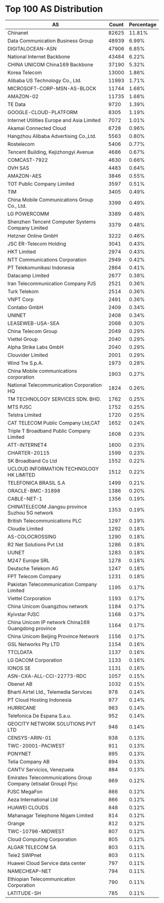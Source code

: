 # Top 100 AS Distribution
| AS | Count | Percentage |
|----|----|----|
| Chinanet | 82625 | 11.81% |
| Data Communication Business Group | 48939 | 6.99% |
| DIGITALOCEAN-ASN | 47906 | 6.85% |
| National Internet Backbone | 43484 | 6.22% |
| CHINA UNICOM China169 Backbone | 37190 | 5.32% |
| Korea Telecom | 13000 | 1.86% |
| Alibaba US Technology Co., Ltd. | 11993 | 1.71% |
| MICROSOFT-CORP-MSN-AS-BLOCK | 11744 | 1.68% |
| AMAZON-02 | 11735 | 1.68% |
| TE Data | 9720 | 1.39% |
| GOOGLE-CLOUD-PLATFORM | 8305 | 1.19% |
| Internet Utilities Europe and Asia Limited | 7072 | 1.01% |
| Akamai Connected Cloud | 6728 | 0.96% |
| Hangzhou Alibaba Advertising Co.,Ltd. | 5563 | 0.80% |
| Rostelecom | 5406 | 0.77% |
| Tencent Building, Kejizhongyi Avenue | 4686 | 0.67% |
| COMCAST-7922 | 4630 | 0.66% |
| OVH SAS | 4483 | 0.64% |
| AMAZON-AES | 3846 | 0.55% |
| TOT Public Company Limited | 3597 | 0.51% |
| TIM | 3405 | 0.49% |
| China Mobile Communications Group Co., Ltd. | 3399 | 0.49% |
| LG POWERCOMM | 3389 | 0.48% |
| Shenzhen Tencent Computer Systems Company Limited | 3379 | 0.48% |
| Hetzner Online GmbH | 3222 | 0.46% |
| JSC ER-Telecom Holding | 3041 | 0.43% |
| HKT Limited | 2974 | 0.43% |
| NTT Communications Corporation | 2949 | 0.42% |
| PT Telekomunikasi Indonesia | 2864 | 0.41% |
| Datacamp Limited | 2677 | 0.38% |
| Iran Telecommunication Company PJS | 2521 | 0.36% |
| Turk Telekom | 2514 | 0.36% |
| VNPT Corp | 2491 | 0.36% |
| Contabo GmbH | 2409 | 0.34% |
| UNINET | 2408 | 0.34% |
| LEASEWEB-USA-SEA | 2068 | 0.30% |
| China Telecom Group | 2049 | 0.29% |
| Viettel Group | 2040 | 0.29% |
| Alpha Strike Labs GmbH | 2040 | 0.29% |
| Clouvider Limited | 2001 | 0.29% |
| Wind Tre S.p.A. | 1973 | 0.28% |
| China Mobile communications corporation | 1903 | 0.27% |
| National Telecommunication Corporation HQ | 1824 | 0.26% |
| TM TECHNOLOGY SERVICES SDN. BHD. | 1762 | 0.25% |
| MTS PJSC | 1752 | 0.25% |
| Telstra Limited | 1720 | 0.25% |
| CAT TELECOM Public Company Ltd,CAT | 1652 | 0.24% |
| Triple T Broadband Public Company Limited | 1608 | 0.23% |
| ATT-INTERNET4 | 1600 | 0.23% |
| CHARTER-20115 | 1599 | 0.23% |
| SK Broadband Co Ltd | 1552 | 0.22% |
| UCLOUD INFORMATION TECHNOLOGY HK LIMITED | 1512 | 0.22% |
| TELEFONICA BRASIL S.A | 1499 | 0.21% |
| ORACLE-BMC-31898 | 1386 | 0.20% |
| CABLE-NET-1 | 1356 | 0.19% |
| CHINATELECOM Jiangsu province Suzhou 5G network | 1353 | 0.19% |
| British Telecommunications PLC | 1297 | 0.19% |
| Cloudie Limited | 1292 | 0.18% |
| AS-COLOCROSSING | 1290 | 0.18% |
| R2 Net Solutions Pvt Ltd | 1286 | 0.18% |
| UUNET | 1283 | 0.18% |
| M247 Europe SRL | 1278 | 0.18% |
| Deutsche Telekom AG | 1247 | 0.18% |
| FPT Telecom Company | 1231 | 0.18% |
| Pakistan Telecommunication Company Limited | 1195 | 0.17% |
| Viettel Corporation | 1193 | 0.17% |
| China Unicom Guangzhou network | 1184 | 0.17% |
| Kyivstar PJSC | 1168 | 0.17% |
| China Unicom IP network China169 Guangdong province | 1164 | 0.17% |
| China Unicom Beijing Province Network | 1156 | 0.17% |
| GSL Networks Pty LTD | 1154 | 0.16% |
| TTCLDATA | 1137 | 0.16% |
| LG DACOM Corporation | 1133 | 0.16% |
| IONOS SE | 1131 | 0.16% |
| ASN-CXA-ALL-CCI-22773-RDC | 1057 | 0.15% |
| Obenet AB | 1032 | 0.15% |
| Bharti Airtel Ltd., Telemedia Services | 978 | 0.14% |
| PT Cloud Hosting Indonesia | 977 | 0.14% |
| HURRICANE | 963 | 0.14% |
| Telefonica De Espana S.a.u. | 952 | 0.14% |
| GEOCITY NETWORK SOLUTIONS PVT LTD | 948 | 0.14% |
| CENSYS-ARIN-01 | 938 | 0.13% |
| TWC-20001-PACWEST | 911 | 0.13% |
| PONYNET | 895 | 0.13% |
| Telia Company AB | 894 | 0.13% |
| CANTV Servicios, Venezuela | 884 | 0.13% |
| Emirates Telecommunications Group Company (etisalat Group) Pjsc | 869 | 0.12% |
| PJSC MegaFon | 866 | 0.12% |
| Aeza International Ltd | 866 | 0.12% |
| HUAWEI CLOUDS | 848 | 0.12% |
| Mahanagar Telephone Nigam Limited | 814 | 0.12% |
| Orange | 812 | 0.12% |
| TWC-10796-MIDWEST | 807 | 0.12% |
| Cloud Computing Corporation | 805 | 0.12% |
| ALGAR TELECOM SA | 803 | 0.11% |
| Tele2 SWIPnet | 803 | 0.11% |
| Huawei Cloud Service data center | 797 | 0.11% |
| NAMECHEAP-NET | 794 | 0.11% |
| Ethiopian Telecommunication Corporation | 790 | 0.11% |
| LATITUDE-SH | 785 | 0.11% |

